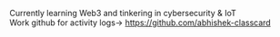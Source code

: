 Currently learning Web3 and tinkering in cybersecurity & IoT <br/>Work github for activity logs-> https://github.com/abhishek-classcard
